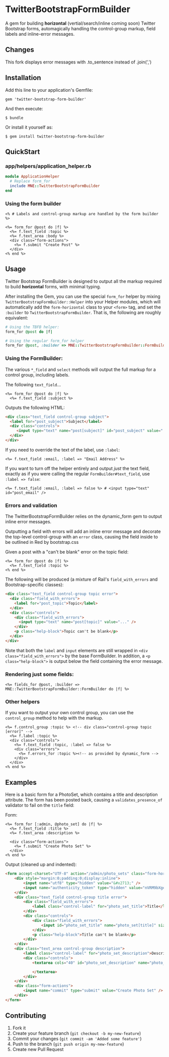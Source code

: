 # TwitterBootstrapFormBuilder

A gem for building **horizontal** (vertial/search/inline coming soon) Twitter Bootstrap forms, automagically handling the
control-group markup, field labels and inline-error messages.

## Changes

This fork displays error messages with .to_sentence instead of .join(',')

## Installation

Add this line to your application's Gemfile:

    gem 'twitter-bootstrap-form-builder'

And then execute:

    $ bundle

Or install it yourself as:

    $ gem install twitter-bootstrap-form-builder

## QuickStart

### app/helpers/application_helper.rb

```ruby
module ApplicationHelper
  # Replace form_for
  include MNE::TwitterBootstrapFormBuilder
end
```

### Using the form builder

```erb
<% # Labels and control-group markup are handled by the form builder %>

<%= form_for @post do |f| %>
  <%= f.text_field :topic %>
  <%= f.text_area :body %>
  <div class="form-actions">
    <%= f.submit "Create Post" %>
  </div>
<% end %>
```


## Usage

Twitter Bootstrap FormBuilder is designed to output all the markup required to build **horizontal** forms,
with minimal typing.

After installing the Gem, you can use the special `form_for` helper by mixing `TwitterBootstrapFormBuilder::Helper`
into your Helper modules, which will automatically add the `form-horizontal` class to your `<form>` tag,
and set the `:builder` to `TwitterBootstrapFormBuilder`. That is, the following are roughly equivalent:

```ruby
# Using the TBFB helper:
form_for @post do |f|

# Using the regular form_for helper
form_for @post, :builder => MNE::TwitterBootstrapFormBuilder::FormBuilder, :html => { :class => "form-horizontal" } do |f|
```

### Using the FormBuilder:

The various `*_field` and `select` methods will output the full markup for a control group, including labels.

The following `text_field`...

```erb
<%= form_for @post do |f| %>
  <%= f.text_field :subject %>
```

Outputs the following HTML:

```html
<div class="text_field control-group subject">
  <label for="post_subject">Subject</label>
  <div class="controls">
     <input type="text" name="post[subject]" id="post_subject" value="..." />
  </div>
</div>
```

If you need to override the text of the label, use `:label`:

```erb
<%= f.text_field :email, :label => "Email Address" %>
```

If you want to turn off the helper entirely and output *just* the text field, exactly as if you were calling
the regular `FormBuilder#text_field`, use `:label => false`:

```erb
<%= f.text_field :email, :label => false %> # <input type="text" id="post_email" />
```

### Errors and validation

The TwitterBootstrapFormBuilder relies on the dynamic_form gem to output inline error messages.

Outputting a field with errors will add an inline error message and decorate the top-level control-group with an
`error` class, causing the field inside to be outlined in Red by bootstrap.css

Given a post with a "can't be blank" error on the topic field:

```erb
<%= form_for @post do |f| %>
  <%= f.text_field :topic %>
<% end %>
```

The following will be produced (a mixture of Rail's `field_with_errors` and Bootstrap-specific classes):

```html
<div class="text_field control-group topic error">
  <div class="field_with_errors">
    <label for="post_topic">Topic</label>
  </div>
  <div class="controls">
    <div class="field_with_errors">
      <input type="text" name="post[topic]" value="..." />
    </div>
    <p class="help-block">Topic can't be blank</p>
  </div>
</div>
```

Note that both the `label` and `input` elements are still wrapped in `<div class="field_with_errors">` by the base
FormBuilder. In addition, a `<p class="help-block">` is output below the field containing the error message.

### Rendering just some fields:

```erb
<%= fields_for @post, :builder => MNE::TwitterBootstrapFormBuilder::FormBuilder do |f| %>
```

### Other helpers

If you want to output your own control group, you can use the `control_group` method to help with the markup.

```erb
<%= f.control_group :topic %> <!-- div class="control-group topic [error]" -->
  <%= f.label :topic %>
  <div class="controls">
    <%= f.text_field :topic, :label => false %>
    <div class="errors">
      <%= f.errors_for :topic %><!-- as provided by dynamic_form -->
    </div>
  </div>
<% end %>
```

## Examples

Here is a basic form for a PhotoSet, which contains a title and description attribute.
The form has been posted back, causing a `validates_presence_of` validator to fail on the `title` field:

Form:

```erb
<%= form_for [:admin, @photo_set] do |f| %>
  <%= f.text_field :title %>
  <%= f.text_area :description %>

  <div class="form-actions">
    <%= f.submit "Create Photo Set" %>
  </div>
<% end %>
```

Output (cleaned up and indented):

```html
<form accept-charset="UTF-8" action="/admin/photo_sets" class="form-horizontal" id="new_photo_set" method="post">
	<div style="margin:0;padding:0;display:inline">
		<input name="utf8" type="hidden" value="&#x2713;" />
		<input name="authenticity_token" type="hidden" value="nVRM9bXgeD2s/WGum+fJMy9dMYSNVCzYR6/U0Pg+068=" />
	</div>
	<div class="text_field control-group title error">
		<div class="field_with_errors">
			<label class="control-label" for="photo_set_title">Title</label>
		</div>
		<div class="controls">
			<div class="field_with_errors">
				<input id="photo_set_title" name="photo_set[title]" size="30" type="text" value="" />
			</div>
			<p class="help-block">Title can't be blank</p>
		</div>
	</div>
	<div class="text_area control-group description">
		<label class="control-label" for="photo_set_description">Description</label>
		<div class="controls">
			<textarea cols="40" id="photo_set_description" name="photo_set[description]" rows="20">

			</textarea>
		</div>
	</div>
	<div class="form-actions">
		<input name="commit" type="submit" value="Create Photo Set" />
	</div>
</form>
```



## Contributing

1. Fork it
2. Create your feature branch (`git checkout -b my-new-feature`)
3. Commit your changes (`git commit -am 'Added some feature'`)
4. Push to the branch (`git push origin my-new-feature`)
5. Create new Pull Request
